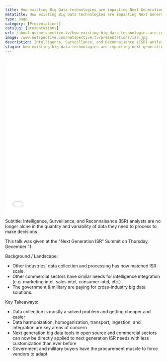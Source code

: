 ```yaml
---
title: How existing Big Data technologies are impacting Next Generation ISR
metatitle: How existing Big Data technologies are impacting Next Generation ISR - Netspective
type: page
category: [Presentations]
catslug: [presentations]
url: /about-us/netspective-tv/how-existing-big-data-technologies-are-impacting-next-generation-isr/
image: /www.netspective.com/netspective.tv/presentations/isr.jpg
description: Intelligence, Surveillance, and Reconnaisance (ISR) analysts are no longer alone in the quantity and variability of data they need to process to make decisions This talk was given at the Next Generation ISR Summit on Thursday, December 11. Background / Landscape Other industries’ data collection and processing has now matched ISR scale. hellip
slugid: how-existing-big-data-technologies-are-impacting-next-generation-isr
---
```


<iframe src="//speakerdeck.com/player/5aaec7e0621a01325cc3023c346bad18" width="100%" height="500" frameborder="0" allowfullscreen="allowfullscreen"></iframe>

Subtitle: Intelligence, Surveillance, and Reconnaisance (ISR) analysts are no longer alone in the quantity and variability of data they need to process to make decisions

This talk was given at the "Next Generation ISR" Summit on Thursday, December 11.

Background / Landscape:

* Other industries’ data collection and processing has now matched ISR scale.
* Other commercial sectors have similar needs for intelligence integration (e.g. marketing intel, 
  sales intel, consumer intel, etc.)
* The government &amp; military are paying for cross-industry big data solutions.

Key Takeaways:
* Data collection is mostly a solved problem and getting cheaper and easier
* Data harmonization, homogenization, transport, ingestion, and integration are key areas of concern
* Next generation big data tools in open source and commercial sectors can now be directly applied to 
  next generation ISR needs with less customization than ever before
* Government and military buyers have the procurement muscle to force vendors to adapt